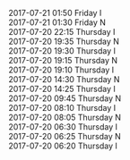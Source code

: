 2017-07-21 01:50 Friday  I  
2017-07-21 01:30 Friday  N  
2017-07-20 22:15 Thursday  I  
2017-07-20 19:35 Thursday  N  
2017-07-20 19:30 Thursday  I  
2017-07-20 19:15 Thursday  N  
2017-07-20 19:10 Thursday  I  
2017-07-20 14:30 Thursday  N  
2017-07-20 14:25 Thursday  I  
2017-07-20 09:45 Thursday  N  
2017-07-20 08:10 Thursday  I  
2017-07-20 08:05 Thursday  N  
2017-07-20 06:30 Thursday  I  
2017-07-20 06:25 Thursday  N  
2017-07-20 06:20 Thursday  I  
